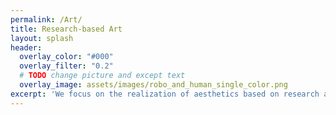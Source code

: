 ```yaml
---
permalink: /Art/
title: Research-based Art
layout: splash
header:
  overlay_color: "#000"
  overlay_filter: "0.2"
  # TODO change picture and except text
  overlay_image: assets/images/robo_and_human_single_color.png
excerpt: 'We focus on the realization of aesthetics based on research and attach importance to aesthetic education'
---
```



